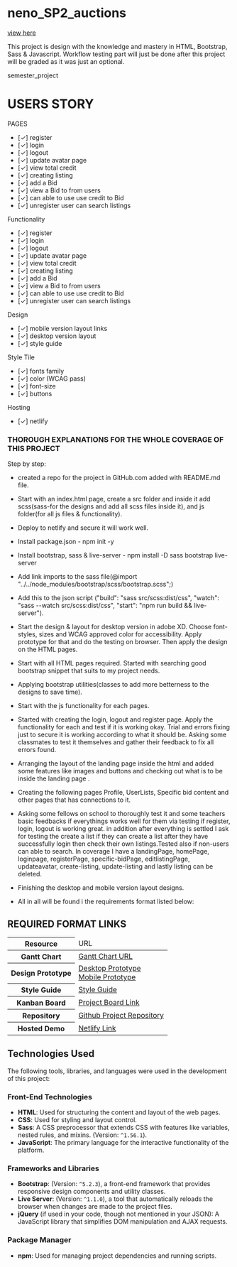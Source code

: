 # neno_SP2_auctions
[view here](https://neno-sp2auctions.netlify.app/)

This project is design with the knowledge and mastery in HTML, Bootstrap, Sass & Javascript. Workflow testing part will just be done after this project will be graded as it was just an optional.

semester_project

# USERS STORY

PAGES

- [✓] register
- [✓] login
- [✓] logout
- [✓] update avatar page
- [✓] view total credit
- [✓] creating listing
- [✓] add a Bid
- [✓] view a Bid to from users
- [✓] can able to use use credit to Bid
- [✓] unregister user can search listings

Functionality

- [✓] register
- [✓] login
- [✓] logout
- [✓] update avatar page
- [✓] view total credit
- [✓] creating listing
- [✓] add a Bid
- [✓] view a Bid to from users
- [✓] can able to use use credit to Bid
- [✓] unregister user can search listings

Design

- [✓] mobile version layout links
- [✓] desktop version layout
- [✓] style guide

Style Tile

- [✓] fonts family
- [✓] color (WCAG pass)
- [✓] font-size
- [✓] buttons

Hosting

- [✓] netlify

### THOROUGH EXPLANATIONS FOR THE WHOLE COVERAGE OF THIS PROJECT

Step by step:

- created a repo for the project in GitHub.com added with README.md file.

- Start with an index.html page, create a src folder and inside it add scss(sass-for the designs and add all scss files inside it), and js folder(for all js files & functionality).

- Deploy to netlify and secure it will work well.

- Install package.json - npm init -y

- Install bootstrap, sass & live-server - npm install -D sass bootstrap live-server

- Add link imports to the sass file(@import "../../node_modules/bootstrap/scss/bootstrap.scss";)

- Add this to the json script ("build": "sass src/scss:dist/css",
  "watch": "sass --watch src/scss:dist/css",
  "start": "npm run build && live-server").

- Start the design & layout for desktop version in adobe XD. Choose font-styles, sizes and WCAG approved color for accessibility. Apply prototype for that and do the testing on browser. Then apply the design on the HTML pages.

- Start with all HTML pages required. Started with searching good bootstrap snippet that suits to my project needs.

- Applying bootstrap utilities(classes to add more betterness to the designs to save time).

- Start with the js functionality for each pages.

- Started with creating the login, logout and register page. Apply the functionality for each and test if it is working okay. Trial and errors fixing just to secure it is working according to what it should be. Asking some classmates to test it themselves and gather their feedback to fix all errors found.

- Arranging the layout of the landing page inside the html and added some features like images and buttons and checking out what is to be inside the landing page .

- Creating the following pages Profile, UserLists, Specific bid content and other pages that has connections to it.

- Asking some fellows on school to thoroughly test it and some teachers basic feedbacks if everythings works well for them via testing if register, login, logout is working great. in addition after everything is settled I ask for testing the create a list if they can create a list after they have successfully login then check their own listings.Tested also if non-users can able to search. In coverage I have a landingPage, homePage, loginpage, registerPage, specific-bidPage, editlistingPage, updateavatar, create-listing, update-listing and lastly listing can be deleted.

- Finishing the desktop and mobile version layout designs.

- All in all will be found i the requirements format listed below:

## REQUIRED FORMAT LINKS

<table>
  <thead>
    <tr>
      <th>Resource</th>
      <td>URL</td>
    </tr>
  </thead>
  <tbody>
    <tr>
      <th>Gantt Chart</th>
         <td><a href="https://app.ganttpro.com/#/project/1671188223358/gantt">Gantt Chart URL</a></td>
    </tr>
    <tr>
      <th>Design Prototype</th>
      <td><a href="https://xd.adobe.com/view/43db553a-b81a-4fb4-89df-20c7b3b66308-1688/">Desktop Prototype</a> </br>
      <a href="https://xd.adobe.com/view/f56a4dc1-00de-4ac4-bee6-61a767b8c610-a039/">Mobile Prototype</a></td>
    </tr>
    <tr>
      <th>Style Guide</th>
      <td><a href="https://xd.adobe.com/view/ef30e48a-9743-4796-bc98-408e3e37ba2f-ba63/">Style Guide</a></td>
    </tr>
    <tr>
      <th>Kanban Board</th>
      <td><a href="https://trello.com/invite/b/L62c1XWJ/ATTIcef7bf2e5cb14b42fa9f7553394d8f0a79E6F03D/kanban">Project Board Link</a></td>
    </tr>
    <tr>
      <th>Repository</th>
      <td><a href="https://github.com/NeNorvalls/neno_SP2_auctions.git">Github Project Repository</a></td>
    </tr>
    <tr>
      <th>Hosted Demo</th>
      <td><a href="https://neno-sp2auctions.netlify.app/">Netlify Link</a></td>
    </tr>
  </tbody>
</table>

## Technologies Used

The following tools, libraries, and languages were used in the development of this project:

### Front-End Technologies
- **HTML**: Used for structuring the content and layout of the web pages.
- **CSS**: Used for styling and layout control.
- **Sass**: A CSS preprocessor that extends CSS with features like variables, nested rules, and mixins. (Version: `^1.56.1`).
- **JavaScript**: The primary language for the interactive functionality of the platform.

### Frameworks and Libraries
- **Bootstrap**: (Version: `^5.2.3`), a front-end framework that provides responsive design components and utility classes.
- **Live Server**: (Version: `^1.1.0`), a tool that automatically reloads the browser when changes are made to the project files.
- **jQuery** (if used in your code, though not mentioned in your JSON): A JavaScript library that simplifies DOM manipulation and AJAX requests.

### Package Manager
- **npm**: Used for managing project dependencies and running scripts.
